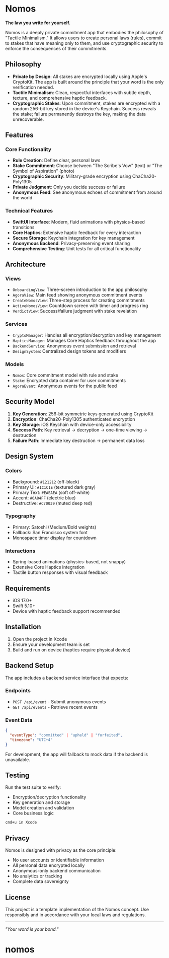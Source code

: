 # Nomos

**The law you write for yourself.**

Nomos is a deeply private commitment app that embodies the philosophy of "Tactile Minimalism." It allows users to create personal laws (rules), commit to stakes that have meaning only to them, and use cryptographic security to enforce the consequences of their commitments.

## Philosophy

- **Private by Design**: All stakes are encrypted locally using Apple's CryptoKit. The app is built around the principle that your word is the only verification needed.
- **Tactile Minimalism**: Clean, respectful interfaces with subtle depth, texture, and comprehensive haptic feedback.
- **Cryptographic Stakes**: Upon commitment, stakes are encrypted with a random 256-bit key stored in the device's Keychain. Success reveals the stake; failure permanently destroys the key, making the data unrecoverable.

## Features

### Core Functionality
- **Rule Creation**: Define clear, personal laws
- **Stake Commitment**: Choose between "The Scribe's Vow" (text) or "The Symbol of Aspiration" (photo)
- **Cryptographic Security**: Military-grade encryption using ChaCha20-Poly1305
- **Private Judgment**: Only you decide success or failure
- **Anonymous Feed**: See anonymous echoes of commitment from around the world

### Technical Features
- **SwiftUI Interface**: Modern, fluid animations with physics-based transitions
- **Core Haptics**: Extensive haptic feedback for every interaction
- **Secure Storage**: Keychain integration for key management
- **Anonymous Backend**: Privacy-preserving event sharing
- **Comprehensive Testing**: Unit tests for all critical functionality

## Architecture

### Views
- `OnboardingView`: Three-screen introduction to the app philosophy
- `AgoraView`: Main feed showing anonymous commitment events
- `CreateNomosView`: Three-step process for creating commitments
- `ActiveNomosView`: Countdown screen with timer and progress ring
- `VerdictView`: Success/failure judgment with stake revelation

### Services
- `CryptoManager`: Handles all encryption/decryption and key management
- `HapticsManager`: Manages Core Haptics feedback throughout the app
- `BackendService`: Anonymous event submission and retrieval
- `DesignSystem`: Centralized design tokens and modifiers

### Models
- `Nomos`: Core commitment model with rule and stake
- `Stake`: Encrypted data container for user commitments
- `AgoraEvent`: Anonymous events for the public feed

## Security Model

1. **Key Generation**: 256-bit symmetric keys generated using CryptoKit
2. **Encryption**: ChaCha20-Poly1305 authenticated encryption
3. **Key Storage**: iOS Keychain with device-only accessibility
4. **Success Path**: Key retrieval → decryption → one-time viewing → destruction
5. **Failure Path**: Immediate key destruction → permanent data loss

## Design System

### Colors
- Background: `#121212` (off-black)
- Primary UI: `#1C1C1E` (textured dark gray)
- Primary Text: `#EAEAEA` (soft off-white)
- Accent: `#0A84FF` (electric blue)
- Destructive: `#C70039` (muted deep red)

### Typography
- Primary: Satoshi (Medium/Bold weights)
- Fallback: San Francisco system font
- Monospace timer display for countdown

### Interactions
- Spring-based animations (physics-based, not snappy)
- Extensive Core Haptics integration
- Tactile button responses with visual feedback

## Requirements

- iOS 17.0+
- Swift 5.10+
- Device with haptic feedback support recommended

## Installation

1. Open the project in Xcode
2. Ensure your development team is set
3. Build and run on device (haptics require physical device)

## Backend Setup

The app includes a backend service interface that expects:

### Endpoints
- `POST /api/event` - Submit anonymous events
- `GET /api/events` - Retrieve recent events

### Event Data
```json
{
  "eventType": "committed" | "upheld" | "forfeited",
  "timezone": "UTC+4"
}
```

For development, the app will fallback to mock data if the backend is unavailable.

## Testing

Run the test suite to verify:
- Encryption/decryption functionality
- Key generation and storage
- Model creation and validation
- Core business logic

```bash
cmd+u in Xcode
```

## Privacy

Nomos is designed with privacy as the core principle:

- No user accounts or identifiable information
- All personal data encrypted locally
- Anonymous-only backend communication
- No analytics or tracking
- Complete data sovereignty

## License

This project is a template implementation of the Nomos concept. Use responsibly and in accordance with your local laws and regulations.

---

*"Your word is your bond."*
# nomos
